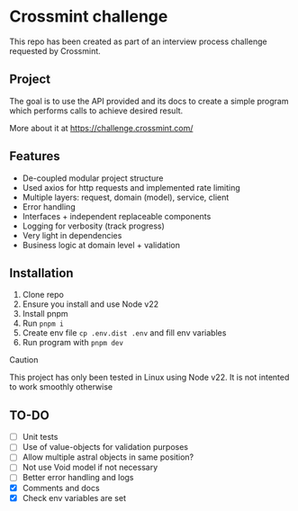 # Crossmint challenge

This repo has been created as part of an interview process challenge requested by Crossmint.

## Project

The goal is to use the API provided and its docs to create a simple program which performs calls
to achieve desired result.

More about it at https://challenge.crossmint.com/

## Features
- De-coupled modular project structure
- Used axios for http requests and implemented rate limiting
- Multiple layers: request, domain (model), service, client
- Error handling
- Interfaces + independent replaceable components
- Logging for verbosity (track progress)
- Very light in dependencies
- Business logic at domain level + validation

## Installation
1. Clone repo
2. Ensure you install and use Node v22
3. Install pnpm
4. Run `pnpm i`
5. Create env file `cp .env.dist .env` and fill env variables
6. Run program with `pnpm dev`

> [!CAUTION]
> This project has only been tested in Linux using Node v22. It is not intented to work smoothly otherwise

## TO-DO
- [ ] Unit tests
- [ ] Use of value-objects for validation purposes
- [ ] Allow multiple astral objects in same position?
- [ ] Not use Void model if not necessary
- [ ] Better error handling and logs
- [x] Comments and docs
- [x] Check env variables are set